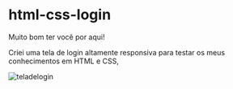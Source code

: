 # html-css-login


Muito bom ter você por aqui! 


Criei uma tela de login altamente responsiva para testar os meus conhecimentos em HTML e CSS,

![teladelogin](https://user-images.githubusercontent.com/78391270/149222124-cc1fc776-e105-489f-89e2-d69dbca37262.PNG)

